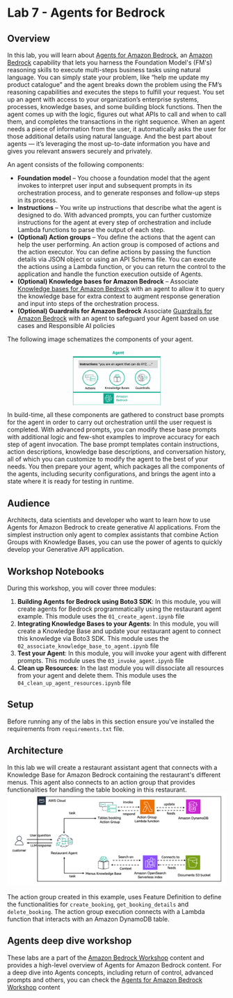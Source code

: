 # Lab 7 - Agents for Bedrock

## Overview

In this lab, you will learn about [Agents for Amazon Bedrock](https://aws.amazon.com/bedrock/agents/), 
an [Amazon Bedrock](https://aws.amazon.com/bedrock/) capability that lets you harness the Foundation Model's (FM's) 
reasoning skills to execute multi-steps business tasks using natural language. You can simply state your problem, 
like “help me update my product catalogue” and the agent breaks down the problem using the FM’s reasoning capabilities 
and executes the steps to fulfill your request. You set up an agent with access to your organization’s enterprise systems, 
processes, knowledge bases, and some building block functions. Then the agent comes up with the logic, figures out what APIs 
to call and when to call them, and completes the transactions in the right sequence. When an agent needs a piece of information 
from the user, it automatically asks the user for those additional details using natural language. And the best part about agents — 
it’s leveraging the most up-to-date information you have and gives you relevant answers securely and privately. 

An agent consists of the following components:

* **Foundation model** – You choose a foundation model that the agent invokes to interpret user input and subsequent prompts in its orchestration process, and to generate responses and follow-up steps in its process.
* **Instructions** – You write up instructions that describe what the agent is designed to do. With advanced prompts, you can further customize instructions for the agent at every step of orchestration and include Lambda functions to parse the output of each step.
* **(Optional) Action groups** – You define the actions that the agent can help the user performing. An action group is composed of actions and the action executor. You can define actions by passing the function details via JSON object or using an API Schema file. You can execute the actions using a Lambda function, or you can return the control to the application and handle the function execution outside of Agents.
* **(Optional) Knowledge bases for Amazon Bedrock** – Associate [Knowledge bases for Amazon Bedrock](https://docs.aws.amazon.com/bedrock/latest/userguide/knowledge-base.html) with an agent to allow it to query the knowledge base for extra context to augment response generation and input into steps of the orchestration process.
* **(Optional) Guardrails for Amazon Bedrock** Associate [Guardrails for Amazon Bedrock](https://docs.aws.amazon.com/bedrock/latest/userguide/guardrails.html) with an agent to safeguard your Agent based on use cases and Responsible AI policies

The following image schematizes the components of your agent.

<img src="images/agent_components.png" style="width:40%;display:block;margin: 0 auto;">

In build-time, all these components are gathered to construct base prompts for the agent in order to carry out orchestration until the user request is completed. With advanced prompts, you can modify these base prompts with additional logic and few-shot examples to improve accuracy for each step of agent invocation. The base prompt templates contain instructions, action descriptions, knowledge base descriptions, and conversation history, all of which you can customize to modify the agent to the best of your needs. You then prepare your agent, which packages all the components of the agents, including security configurations, and brings the agent into a state where it is ready for testing in runtime.


## Audience

Architects, data scientists and developer who want to learn how to use Agents for Amazon Bedrock to create generative AI applications. 
From the simplest instruction only agent to complex assistants that combine Action Groups with Knowledge Bases, you can use the power of agents to quickly develop your Generative API application.

## Workshop Notebooks
During this workshop, you will cover three modules:

1. **Building Agents for Bedrock using Boto3 SDK**: In this module, you will create agents for Bedrock programmatically using the restaurant agent example. This module uses the `01_create_agent.ipynb` file
2. **Integrating Knowledge Bases to your Agents**: In this module, you will create a Knowledge Base and update your restaurant agent to connect this knowledge via Boto3 SDK. This module uses the `02_associate_knowledge_base_to_agent.ipynb` file
3. **Test your Agent**: In this module, you will invoke your agent with different prompts. This module uses the `03_invoke_agent.ipynb` file 
4. **Clean up Resources**: In the last module you will dissociate all resources from your agent and delete them. This module uses the `04_clean_up_agent_resources.ipynb` file

## Setup
Before running any of the labs in this section ensure you've installed the requirements from `requirements.txt` file.

## Architecture
In this lab we will create a restaurant assistant agent that connects with a Knowledge Base for Amazon Bedrock containing the restaurant's different menus.
This agent also connects to an action group that provides functionalities for handling the table booking in this restaurant.
![Agents architect](images/agent-architecture.png)

The action group created in this example, uses Feature Definition to define the functionalities for `create_booking`, `get_booking_details` and `delete_booking`.
The action group execution connects with a Lambda function that interacts with an Amazon DynamoDB table.

## Agents deep dive workshop
These labs are a part of the [Amazon Bedrock Workshop](https://catalog.workshops.aws/amazon-bedrock) content and provides a high-level overview of Agents for Amazon Bedrock content.
For a deep dive into Agents concepts, including return of control, advanced prompts and others, you can check the [Agents for Amazon Bedrock Workshop](https://catalog.workshops.aws/agents-for-amazon-bedrock/en-US) content